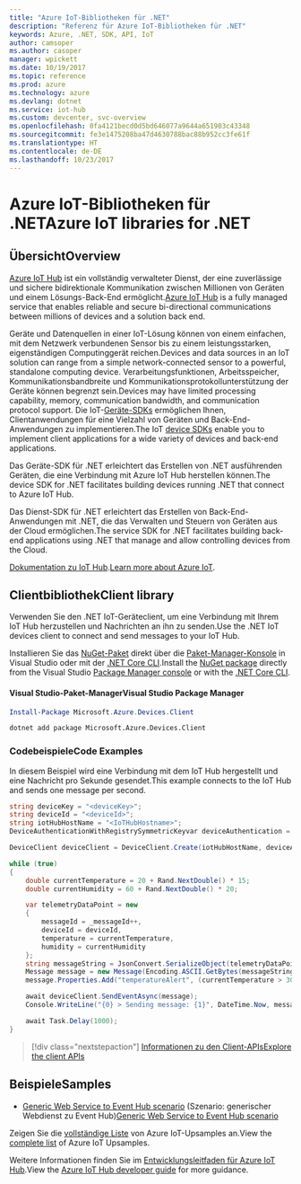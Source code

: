 ```yaml
---
title: "Azure IoT-Bibliotheken für .NET"
description: "Referenz für Azure IoT-Bibliotheken für .NET"
keywords: Azure, .NET, SDK, API, IoT
author: camsoper
ms.author: casoper
manager: wpickett
ms.date: 10/19/2017
ms.topic: reference
ms.prod: azure
ms.technology: azure
ms.devlang: dotnet
ms.service: iot-hub
ms.custom: devcenter, svc-overview
ms.openlocfilehash: 0fa4121becd0d5bd646077a9644a651903c43348
ms.sourcegitcommit: fe3e1475208ba47d4630788bac88b952cc3fe61f
ms.translationtype: HT
ms.contentlocale: de-DE
ms.lasthandoff: 10/23/2017
---
```

# <a name="azure-iot-libraries-for-net"></a><span data-ttu-id="7b6c7-104">Azure IoT-Bibliotheken für .NET</span><span class="sxs-lookup"><span data-stu-id="7b6c7-104">Azure IoT libraries for .NET</span></span>

## <a name="overview"></a><span data-ttu-id="7b6c7-105">Übersicht</span><span class="sxs-lookup"><span data-stu-id="7b6c7-105">Overview</span></span>

<span data-ttu-id="7b6c7-106">[Azure IoT Hub](https://azure.microsoft.com/services/iot-hub/) ist ein vollständig verwalteter Dienst, der eine zuverlässige und sichere bidirektionale Kommunikation zwischen Millionen von Geräten und einem Lösungs-Back-End ermöglicht.</span><span class="sxs-lookup"><span data-stu-id="7b6c7-106">[Azure IoT Hub](https://azure.microsoft.com/services/iot-hub/) is a fully managed service that enables reliable and secure bi-directional communications between millions of devices and a solution back end.</span></span>

<span data-ttu-id="7b6c7-107">Geräte und Datenquellen in einer IoT-Lösung können von einem einfachen, mit dem Netzwerk verbundenen Sensor bis zu einem leistungsstarken, eigenständigen Computinggerät reichen.</span><span class="sxs-lookup"><span data-stu-id="7b6c7-107">Devices and data sources in an IoT solution can range from a simple network-connected sensor to a powerful, standalone computing device.</span></span> <span data-ttu-id="7b6c7-108">Verarbeitungsfunktionen, Arbeitsspeicher, Kommunikationsbandbreite und Kommunikationsprotokollunterstützung der Geräte können begrenzt sein.</span><span class="sxs-lookup"><span data-stu-id="7b6c7-108">Devices may have limited processing capability, memory, communication bandwidth, and communication protocol support.</span></span> <span data-ttu-id="7b6c7-109">Die IoT-[Geräte-SDKs](https://docs.microsoft.com/azure/iot-hub/iot-hub-devguide-sdks) ermöglichen Ihnen, Clientanwendungen für eine Vielzahl von Geräten und Back-End-Anwendungen zu implementieren.</span><span class="sxs-lookup"><span data-stu-id="7b6c7-109">The IoT [device SDKs](https://docs.microsoft.com/azure/iot-hub/iot-hub-devguide-sdks) enable you to implement client applications for a wide variety of devices and back-end applications.</span></span>

<span data-ttu-id="7b6c7-110">Das Geräte-SDK für .NET erleichtert das Erstellen von .NET ausführenden Geräten, die eine Verbindung mit Azure IoT Hub herstellen können.</span><span class="sxs-lookup"><span data-stu-id="7b6c7-110">The device SDK for .NET facilitates building devices running .NET that connect to Azure IoT Hub.</span></span>

<span data-ttu-id="7b6c7-111">Das Dienst-SDK für .NET erleichtert das Erstellen von Back-End-Anwendungen mit .NET, die das Verwalten und Steuern von Geräten aus der Cloud ermöglichen.</span><span class="sxs-lookup"><span data-stu-id="7b6c7-111">The service SDK for .NET facilitates building back-end applications using .NET that manage and allow controlling devices from the Cloud.</span></span>

<span data-ttu-id="7b6c7-112">[Dokumentation zu IoT Hub](https://docs.microsoft.com/azure/iot-hub/).</span><span class="sxs-lookup"><span data-stu-id="7b6c7-112">[Learn more about Azure IoT](https://docs.microsoft.com/azure/iot-hub/).</span></span>


## <a name="client-library"></a><span data-ttu-id="7b6c7-113">Clientbibliothek</span><span class="sxs-lookup"><span data-stu-id="7b6c7-113">Client library</span></span>

<span data-ttu-id="7b6c7-114">Verwenden Sie den .NET IoT-Geräteclient, um eine Verbindung mit Ihrem IoT Hub herzustellen und Nachrichten an ihn zu senden.</span><span class="sxs-lookup"><span data-stu-id="7b6c7-114">Use the .NET IoT devices client to connect and send messages to your IoT Hub.</span></span>

<span data-ttu-id="7b6c7-115">Installieren Sie das [NuGet-Paket]( https://www.nuget.org/packages/Microsoft.Azure.Devices.Client) direkt über die [Paket-Manager-Konsole][PackageManager] in Visual Studio oder mit der [.NET Core CLI][DotNetCLI].</span><span class="sxs-lookup"><span data-stu-id="7b6c7-115">Install the [NuGet package]( https://www.nuget.org/packages/Microsoft.Azure.Devices.Client) directly from the Visual Studio [Package Manager console][PackageManager] or with the [.NET Core CLI][DotNetCLI].</span></span>

#### <a name="visual-studio-package-manager"></a><span data-ttu-id="7b6c7-116">Visual Studio-Paket-Manager</span><span class="sxs-lookup"><span data-stu-id="7b6c7-116">Visual Studio Package Manager</span></span>

```powershell
Install-Package Microsoft.Azure.Devices.Client
```

```bash
dotnet add package Microsoft.Azure.Devices.Client
```
### <a name="code-examples"></a><span data-ttu-id="7b6c7-117">Codebeispiele</span><span class="sxs-lookup"><span data-stu-id="7b6c7-117">Code Examples</span></span> 

<span data-ttu-id="7b6c7-118">In diesem Beispiel wird eine Verbindung mit dem IoT Hub hergestellt und eine Nachricht pro Sekunde gesendet.</span><span class="sxs-lookup"><span data-stu-id="7b6c7-118">This example connects to the IoT Hub and sends one message per second.</span></span>

```csharp
string deviceKey = "<deviceKey>";
string deviceId = "<deviceId>";
string iotHubHostName = "<IoTHubHostname>";
DeviceAuthenticationWithRegistrySymmetricKeyvar deviceAuthentication = new DeviceAuthenticationWithRegistrySymmetricKey(deviceId, deviceKey);

DeviceClient deviceClient = DeviceClient.Create(iotHubHostName, deviceAuthentication, TransportType.Mqtt);

while (true)
{
    double currentTemperature = 20 + Rand.NextDouble() * 15;
    double currentHumidity = 60 + Rand.NextDouble() * 20;

    var telemetryDataPoint = new
    {
        messageId = _messageId++,
        deviceId = deviceId,
        temperature = currentTemperature,
        humidity = currentHumidity
    };
    string messageString = JsonConvert.SerializeObject(telemetryDataPoint);
    Message message = new Message(Encoding.ASCII.GetBytes(messageString));
    message.Properties.Add("temperatureAlert", (currentTemperature > 30) ? "true" : "false");

    await deviceClient.SendEventAsync(message);
    Console.WriteLine("{0} > Sending message: {1}", DateTime.Now, messageString);

    await Task.Delay(1000);
}
```


> [!div class="nextstepaction"]
> [<span data-ttu-id="7b6c7-119">Informationen zu den Client-APIs</span><span class="sxs-lookup"><span data-stu-id="7b6c7-119">Explore the client APIs</span></span>](/dotnet/api/overview/azure/iot/client)

## <a name="samples"></a><span data-ttu-id="7b6c7-120">Beispiele</span><span class="sxs-lookup"><span data-stu-id="7b6c7-120">Samples</span></span>

- <span data-ttu-id="7b6c7-121">[Generic Web Service to Event Hub scenario](https://azure.microsoft.com/resources/samples/event-hubs-dotnet-importfromweb/) (Szenario: generischer Webdienst zu Event Hub)</span><span class="sxs-lookup"><span data-stu-id="7b6c7-121">[Generic Web Service to Event Hub scenario](https://azure.microsoft.com/resources/samples/event-hubs-dotnet-importfromweb/)</span></span>

<span data-ttu-id="7b6c7-122">Zeigen Sie die [vollständige Liste](https://azure.microsoft.com/resources/samples/?platform=dotnet&service=iot-hub) von Azure IoT-Upsamples an.</span><span class="sxs-lookup"><span data-stu-id="7b6c7-122">View the [complete list](https://azure.microsoft.com/resources/samples/?platform=dotnet&service=iot-hub) of Azure IoT Upsamples.</span></span>

<span data-ttu-id="7b6c7-123">Weitere Informationen finden Sie im [Entwicklungsleitfaden für Azure IoT Hub](https://docs.microsoft.com/azure/iot-hub/iot-hub-devguide).</span><span class="sxs-lookup"><span data-stu-id="7b6c7-123">View the [Azure IoT Hub developer guide](https://docs.microsoft.com/azure/iot-hub/iot-hub-devguide) for more guidance.</span></span>

[PackageManager]: https://docs.microsoft.com/nuget/tools/package-manager-console
[DotNetCLI]: https://docs.microsoft.com/dotnet/core/tools/dotnet-add-package
